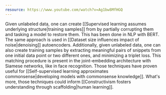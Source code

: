 ```yaml
---
resource: https://www.youtube.com/watch?v=Ag1bw8MfHGQ
---
```


Given unlabeled data, one can create [[Supervised learning assumes underlying structure|training samples]] from by partially corrupting them and tasking a model to restore them. This has been done in NLP with BERT. The same approach is used in [[Dataset size influences impact of noise|denoising]] autoencoders. Additionally, given unlabeled data, one can also create training samples by extracting meaningful pairs of snippets from one initial data point or two different ones, and minimizing a triplet loss. This matching procedure is present in the joint-embedding architecture with Siamese networks, like in face recognition. Those techniques have proven useful for [[Self-supervised learning approximates commonsense|developing models with commonsense knowledge]]. What's more, those techniques could inform [[Constructivism fosters understanding through scaffolding|human learning]].